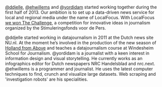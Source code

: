 [@ddjelle](http://twitter.com/ddjelle), [@ehwillems](http://twitter.com/ehwillems) and [@yordidam](http://twitter.com/yordidam) started working together during the first half of 2013. Our ambition is to set up a data-driven news service for local and regional media under the name of LocalFocus. With LocalFocus [we won The Challenge](http://www.persinnovatie.nl/10305/nl/winnaars-the-challenge-2013-bekendgemaakt), a competition for innovative ideas in journalism organized by the Stimuleringsfonds voor de Pers.

@ddjelle started working in datajournalism in 2011 at the Dutch news site NU.nl. At the moment he’s involved in the production of the new season of [Holland from Above](http://nederlandvanboven.vpro.nl/afleveringen/overzicht.html) and teaches a datajournalism course at Windesheim School for Journalism. @yordidam is a journalist with a keen interest in information design and visual storytelling. He currently works as an infographics editor for Dutch newspapers NRC Handelsblad and nrc.next. @ehwillems is a programmer and journalist. He uses the latest computer techniques to find, crunch and visualize large datasets. Web scraping and 'investigation robots' are his specialities.
